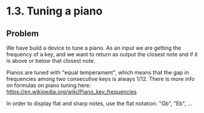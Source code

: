 # 1.3. Tuning a piano

## Problem

We have build a device to tune a piano. As an input we are getting
the frequency of a key, and we want to return as output
the closest note and if it is above or below that closest note.

Pianos are tuned with "equal temperament", which means that
the gap in frequencies among two consecutive keys is always 1/12.
There is more info on formulas on piano tuning here: https://en.wikipedia.org/wiki/Piano_key_frequencies

In order to display flat and sharp notes, use the flat notation: "Gb", "Eb", ...
